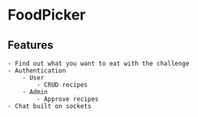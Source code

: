 # FoodPicker

## Features

    - Find out what you want to eat with the challenge
    - Authentication
        - User
            - CRUD recipes
        - Admin
            - Approve recipes
    - Chat built on sockets
